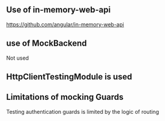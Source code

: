 ## Use of in-memory-web-api
https://github.com/angular/in-memory-web-api


## use of MockBackend
Not used 

## HttpClientTestingModule is used

## Limitations of mocking Guards
Testing authentication guards is limited by the logic of routing
